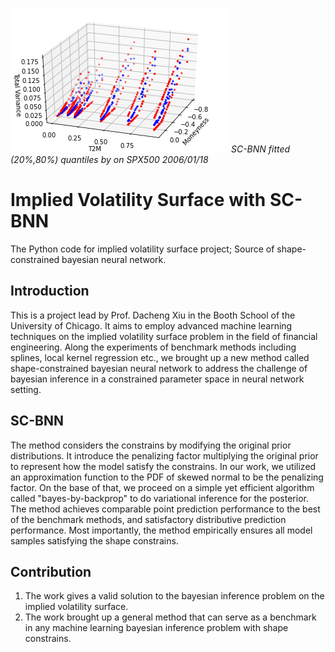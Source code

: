 ![](/pic/ivs.png)
*SC-BNN fitted (20%,80%) quantiles by on SPX500 2006/01/18*

# Implied Volatility Surface with SC-BNN

The Python code for implied volatility surface project; Source of shape-constrained bayesian neural network.

## Introduction
This is a project lead by Prof. Dacheng Xiu in the Booth School of the University of Chicago. It aims to employ advanced machine learning techniques on the implied volatility surface problem in the field of financial engineering. Along the experiments of benchmark methods including splines, local kernel regression etc., we brought up a new method called shape-constrained bayesian neural network to address the challenge of bayesian inference in a constrained parameter space in neural network setting. 

## SC-BNN
The method considers the constrains by modifying the original prior distributions. It introduce the penalizing factor multiplying the original prior to represent how the model satisfy the constrains. In our work, we utilized an approximation function to the PDF of skewed normal to be the penalizing factor. On the base of that, we proceed on a simple yet efficient algorithm called "bayes-by-backprop" to do variational inference for the posterior. The method achieves comparable point prediction performance to the best of the benchmark methods, and satisfactory distributive prediction performance. Most importantly, the method empirically ensures all model samples satisfying the shape constrains.

## Contribution
1) The work gives a valid solution to the bayesian inference problem on the implied volatility surface.
2) The work brought up a general method that can serve as a benchmark in any machine learning bayesian inference problem with shape constrains.

